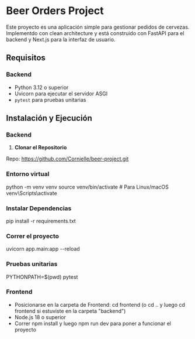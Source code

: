 # Beer Orders Project

Este proyecto es una aplicación simple para gestionar pedidos de cervezas. Implementdo con clean architecture y está construido con FastAPI para el backend y Next.js para la interfaz de usuario.

## Requisitos

### Backend

- Python 3.12 o superior
- Uvicorn para ejecutar el servidor ASGI
- `pytest` para pruebas unitarias

## Instalación y Ejecución

### Backend

1. **Clonar el Repositorio**

Repo: https://github.com/Cornielle/beer-project.git

### Entorno virtual

python -m venv venv
source venv/bin/activate  # Para Linux/macOS
venv\Scripts\activate 

### Instalar Dependencias

pip install -r requirements.txt

### Correr el proyecto

uvicorn app.main:app --reload

### Pruebas unitarias

PYTHONPATH=$(pwd) pytest

### Frontend

- Posicionarse en la carpeta de Frontend: cd frontend (o cd .. y luego cd frontend si estuviste en la carpeta "backend")
- Node.js 18 o superior
- Correr npm install y luego npm run dev para poner a funcionar el proyecto
